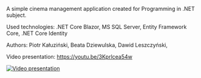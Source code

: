 A simple cinema management application created for Programming in .NET subject.

Used technologies: .NET Core Blazor, MS SQL Server, Entity Framework Core, .NET Core Identity

Authors:
Piotr Kałuziński,
Beata Dziewulska,
Dawid Leszczyński,

Video presentation:
https://youtu.be/3Kprlcea54w

[![Video presentation](https://img.youtube.com/vi/3Kprlcea54w/0.jpg)](https://www.youtube.com/watch?v=3Kprlcea54w)
